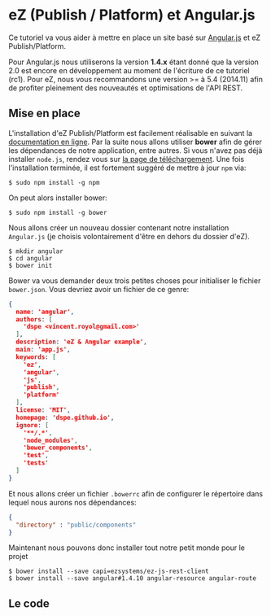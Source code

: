 eZ (Publish / Platform) et Angular.js
=====================================

Ce tutoriel va vous aider à mettre en place un site basé sur [Angular.js](https://angularjs.org/) et eZ Publish/Platform.

Pour Angular.js nous utiliserons la version **1.4.x** étant donné que la version 2.0 est encore en développement au moment de l'écriture de ce tutoriel (rc1).
Pour eZ, nous vous recommandons une version >= à 5.4 (2014.11) afin de profiter pleinement des nouveautés et optimisations de l'API REST.

Mise en place
-------------

L'installation d'eZ Publish/Platform est facilement réalisable en suivant la [documentation en ligne](https://doc.ez.no/display/DEVELOPER/Get+Started+with+eZ+Platform).
Par la suite nous allons utiliser **bower** afin de gérer les dépendances de notre application, entre autres. Si vous n'avez pas déjà installer ```node.js```, rendez vous sur [la page de téléchargement](https://nodejs.org/en/).
Une fois l'installation terminée, il est fortement suggéré de mettre à jour ```npm``` via:
```
$ sudo npm install -g npm
```
On peut alors installer bower:
```
$ sudo npm install -g bower
```

Nous allons créer un nouveau dossier contenant notre installation ```Angular.js``` (je choisis volontairement d'être en dehors du dossier d'eZ).

```
$ mkdir angular
$ cd angular
$ bower init
```

Bower va vous demander deux trois petites choses pour initialiser le fichier ```bower.json```. Vous devriez avoir un fichier de ce genre:

```json
{
  name: 'angular',
  authors: [
    'dspe <vincent.royol@gmail.com>'
  ],
  description: 'eZ & Angular example',
  main: 'app.js',
  keywords: [
    'ez',
    'angular',
    'js',
    'publish',
    'platform'
  ],
  license: 'MIT',
  homepage: 'dspe.github.io',
  ignore: [
    '**/.*',
    'node_modules',
    'bower_components',
    'test',
    'tests'
  ]
}
```

Et nous allons créer un fichier ```.bowerrc``` afin de configurer le répertoire dans lequel nous aurons nos dépendances:

```json
{
  "directory" : "public/components"
}
```

Maintenant nous pouvons donc installer tout notre petit monde pour le projet
```
$ bower install --save capi=ezsystems/ez-js-rest-client
$ bower install --save angular#1.4.10 angular-resource angular-route
```

Le code
-------

